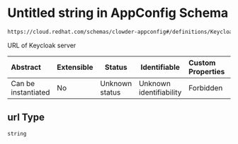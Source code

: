 # Untitled string in AppConfig Schema

```txt
https://cloud.redhat.com/schemas/clowder-appconfig#/definitions/KeycloakConfig/properties/url
```

URL of Keycloak server


| Abstract            | Extensible | Status         | Identifiable            | Custom Properties | Additional Properties | Access Restrictions | Defined In                                                    |
| :------------------ | ---------- | -------------- | ----------------------- | :---------------- | --------------------- | ------------------- | ------------------------------------------------------------- |
| Can be instantiated | No         | Unknown status | Unknown identifiability | Forbidden         | Allowed               | none                | [schema.json\*](../../out/schema.json "open original schema") |

## url Type

`string`
